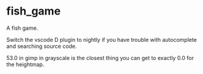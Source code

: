 # fish_game
 A fish game.

Switch the vscode D plugin to nightly if you have trouble with autocomplete and searching source code.

53.0 in gimp in grayscale is the closest thing you can get to exactly 0.0 for the heightmap.